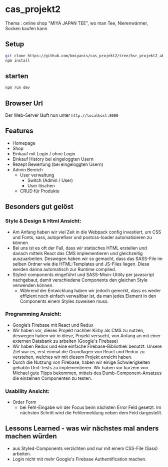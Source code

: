 # cas_projekt2

Thema : online shop "MIYA JAPAN TEE",  wo man Tee, Nierenwärmer, Socken kaufen kann

## Setup

```bash
git clone https://github.com/kmiyanis/cas_projekt2/tree/hsr_projekt2_abgabe.git
npm install
```
## starten

```bash
npm run dev
```
## Browser Url

Der Web-Server läuft nun unter <code>http://localhost:8080</code>

## Features

* Homepage
* Shop
* Einkauf mit Login / ohne Login
* Einkauf History bei eingeloggten Usern
* Rezept Bewertung (bei eingeloggten Usern)
* Admin Bereich
  * User verwaltung
	  * Switch (Admin / User)
	  * User löschen
  * CRUD für Produkte

## Besonders gut gelöst
### Style & Design & Html Ansicht:
* Am Anfang haben wir viel Zeit in die Webpack config investiert, um CSS und Fonts, sass, autoprefixer und postcss-loader automatisieren zu können
* Bei uns ist es oft der Fall, dass wir statisches HTML erstellen und danach mittels React das CMS implementieren und gleichzeitig auszuarbeiten. Deswegen haben wir so gemacht, dass das SASS-File im selben Ordner wie die HTML-Templates und JS-Files liegen. Diese werden danna automatisch zur Runtime compiled.
* Styled-components eingeführt und SASS-Mixin-Utitily per javascript nachgebaut, damit verschiedene Components den gleichen Style verwenden können.
    * Während der Entwicklung haben wir jedoch gemerkt, dass es weder effizient noch einfach verwaltbar ist, da man jedes Element in den Components einem Styles zuweisen muss.


### Programming Ansicht:
* Google’s Firebase mit React und Redux
* Wir haben vor, dieses Projekt nachher Kirby als CMS zu nutzen, deswegen haben wir in diese, Projekt versucht, von Anfang an mit einer externen Databank zu arbeiten (Google's Firebase)
* Wir haben Redux und eine einfache Firebase-Bibliothek benutzt. Unsere Ziel war es, erst einmal die Grundlagen von React und Redux zu verstehen, welches wir mit diesem Projekt erreicht haben.
* Durch die Nutzung von Firebase, haben wir einige Schwierigkeiten gehabtn Unit-Tests zu implementieren. Wir haben vor kurzem von Michael gute Tipps bekommen, mittels des Dumb-Component-Ansatzes die einzelnen Componenten zu testen.

### Usability Ansicht:
* Order Form
  * bei Fehl-Eingabe wir der Focus beim nächsten Error Feld gesetzt. Im nächsten Schritt wird die Fehlermeldung neben dem Feld dargestellt.


## Lessons Learned - was wir nächstes mal anders machen würden
 * aus Styled-Components verzichten und nur mit einem CSS-File (Sass) arbeiten.
 * Login nicht mit mehr Google's Firebase Authentification machen.
